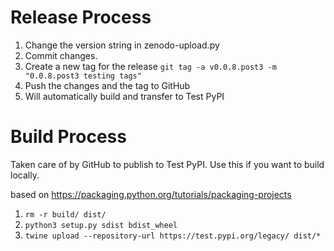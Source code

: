 # Release Process

1. Change the version string in zenodo-upload.py
2. Commit changes.
3. Create a new tag for the release
`git tag -a v0.0.8.post3 -m "0.0.8.post3 testing tags"`
4. Push the changes and the tag to GitHub
5. Will automatically build and transfer to Test PyPI

# Build Process
Taken care of by GitHub to publish to Test PyPI. Use this if you want to build
locally.

based on https://packaging.python.org/tutorials/packaging-projects

1. `rm -r build/ dist/`
2. `python3 setup.py sdist bdist_wheel`
3. `twine upload --repository-url https://test.pypi.org/legacy/ dist/*`
